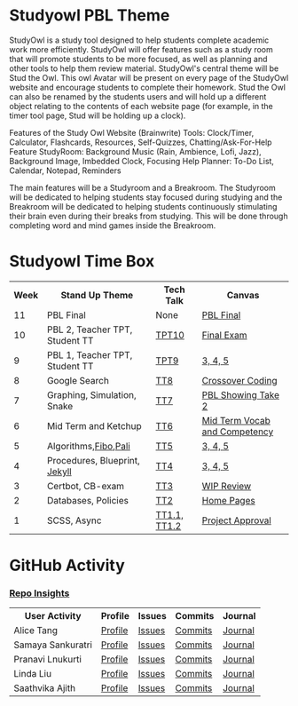 # Studyowl PBL Theme
StudyOwl is a study tool designed to help students complete academic work more efficiently. StudyOwl will offer features such as a study room that will promote students to be more focused, as well as planning and other tools to help them review material. StudyOwl's central theme will be Stud the Owl. This owl Avatar will be present on every page of the StudyOwl website and encourage students to complete their homework. Stud the Owl can also be renamed by the students users and will hold up a different object relating to the contents of each website page (for example, in the timer tool page, Stud will be holding up a clock).

Features of the Study Owl Website (Brainwrite) Tools: Clock/Timer, Calculator, Flashcards, Resources, Self-Quizzes, Chatting/Ask-For-Help Feature StudyRoom: Background Music (Rain, Ambience, Lofi, Jazz), Background Image, Imbedded Clock, Focusing Help Planner: To-Do List, Calendar, Notepad, Reminders

The main features will be a Studyroom and a Breakroom. The Studyroom will be dedicated to helping students stay focused during studying and the Breakroom will be dedicated to helping students continuously stimulating their brain even during their breaks from studying. This will be done through completing word and mind games inside the Breakroom.



# Studyowl Time Box
<table>
   <tr>
    <th>Week</th>
    <th>Stand Up Theme</th>
    <th>Tech Talk</th>
    <th>Canvas</th>
   </tr>
   
   <tr>
    <td>11</td>
    <td>PBL Final</td>
    <td>None</td>
    <td><a href="https://poway.instructure.com/courses/112435/assignments/2017407">PBL Final</a></td>
  </tr>
   <tr>
    <td>10</td>
    <td>PBL 2, Teacher TPT, Student TT</td>
    <td><a href="https://github.com/nighthawkcoders/nighthawk_csp/wiki/Tri-2-TPT-10----Going-Beyond-CB">TPT10</a></td>
    <td><a href="https://poway.instructure.com/courses/112435/assignments/2017406">Final Exam</a></td>
  </tr>
  <tr>
    <td>9</td>
    <td>	PBL 1, Teacher TPT, Student TT </td>
    <td><a href="https://github.com/nighthawkcoders/nighthawk_csp/wiki/Tri-2-TPT-9---Computing-Systems-and-Networks">TPT9</a></td>
    <td><a href="https://poway.instructure.com/courses/112435/assignments/2017405">3, 4, 5</a></td>
  </tr>
   <tr>
    <td>8</td>
    <td>Google Search</td>
    <td><a href="https://github.com/nighthawkcoders/nighthawk_csp/wiki/Tri-2:-Tech-Talk-8-Google-Search">TT8</a></td>
    <td><a href="https://poway.instructure.com/courses/112435/assignments/2013668">Crossover Coding</a></td>
  </tr>
   <tr>
    <td>7</td>
    <td>Graphing, Simulation, Snake</td>
    <td><a href="https://github.com/nighthawkcoders/nighthawk_csp/wiki/Tri-2:-TT7-Graphing,-Simulations,-Snake">TT7</a></td>
    <td><a href="https://poway.instructure.com/courses/112435/assignments/1967730">PBL Showing Take 2</a></td>
  </tr>
   <tr>
    <td>6</td>
    <td>	Mid Term and Ketchup</td>
    <td><a href="https://github.com/nighthawkcoders/nighthawk_csp/wiki/Tri-2:-TT6-Vocab-Competency">TT6</a></td>
    <td><a href="https://poway.instructure.com/courses/112435/assignments/1995361">Mid Term Vocab and Competency</a></td>
  </tr>
   <tr>
    <td>5</td>
    <td>Algorithms,<a href="https://csp.nighthawkcodingsociety.com/algorithm/fibonacci/">Fibo</a>,<a   href="https://csp.nighthawkcodingsociety.com/algorithm/palindrome/">Pali</a></td>
    <td><a href="https://github.com/nighthawkcoders/nighthawk_csp/wiki/Tri-2:-TT5---Algorithms">TT5</a></td>
    <td><a href="https://poway.instructure.com/courses/112435/assignments/1967730">3, 4, 5</a></td>
  </tr>
   <tr>
    <td>4</td>
    <td>Procedures, Blueprint, <a href="https://github.com/nighthawkcoders/nighthawk_csp/wiki/GitHub-Pages-and-Jekyll">Jekyll</a></td>
    <td><a href="https://github.com/nighthawkcoders/nighthawk_csp/wiki/Tri2-TT4-Binary-Search,-Calling-Procedures,-and-Developing-Procedures">TT4</a></td>
    <td><a href="https://poway.instructure.com/courses/112435/assignments/1956804">3, 4, 5</a></td>
  </tr>
  <tr>
    <td>3</td>
    <td>Certbot, CB-exam</td>
    <td><a href="https://github.com/nighthawkcoders/nighthawk_csp/wiki/Tri-2:-Tech-Talk-3---Deployment---Subdomains-and-Certbot">TT3</a></td>
    <td><a href="https://poway.instructure.com/courses/112435/assignments/1943626">WIP Review</a></td>
  </tr>
  <tr>
    <td>2</td>
    <td>Databases, Policies</td>
    <td><a href="https://github.com/nighthawkcoders/nighthawk_csp/wiki/Tri-2:-Tech-Talk-2-SQLite-Database-Intro">TT2</a></td>
    <td><a href="https://poway.instructure.com/courses/112435/assignments/1943619">Home Pages</a></td>
  </tr>
  <tr>
    <td>1</td>
    <td>SCSS, Async</td>
    <td><a href="https://github.com/nighthawkcoders/nighthawk_csp/wiki/Tri-2:-Tech-Talk-1.1---Organizing--Bootstrap-Files,-Templates-layouts,-and-Sassy">TT1.1, </a><a href="https://github.com/nighthawkcoders/nighthawk_csp/wiki/Tri-2:-Tech-Talk-1.2---Accessing-data-Asynchronously">TT1.2</a></td>
    <td><a href="https://poway.instructure.com/courses/112435/assignments/1943423">Project Approval</a></td>
  </tr>
</table>


# GitHub Activity
### <a href="https://github.com/samayass/flask_portfolio/graphs/contributors" target="_blank">Repo Insights</a>
<table>
  <tr>
    <th>User Activity</th>
    <th>Profile</th>
    <th>Issues</th>
    <th>Commits</th>
    <th>Journal</th>
  </tr>
  <tr>
    <td>Alice Tang</td>
    <td><a href="https://github.com/tangalice" target="_blank">Profile</a></td>
    <td><a href="https://github.com/samayass/flask_portfolio/issues/assigned/tangalice" target="_blank">Issues</a></td>
    <td><a href="https://github.com/samayass/flask_portfolio/commits?author=tangalice" target="_blank">Commits</a></td>
    <td><a href="https://docs.google.com/document/d/1PGcv6fkv8A5Y1uzuN-iLSGm9CKhdWEL_fQRZyGv9ymI/edit?usp=sharing" target="_blank">Journal</a></td>
  </tr>
  <tr>
    <td>Samaya Sankuratri</td>
    <td><a href="https://github.com/samayass" target="_blank">Profile</a></td>
    <td><a href="https://github.com/samayass/flask_portfolio/issues/assigned/samayass" target="_blank">Issues</a></td>
    <td><a href="https://github.com/samayass/flask_portfolio/commits?author=samayass" target="_blank">Commits</a></td>
    <td><a href="https://docs.google.com/document/d/1PGcv6fkv8A5Y1uzuN-iLSGm9CKhdWEL_fQRZyGv9ymI/edit?usp=sharing" target="_blank">Journal</a></td>
  </tr>
  <tr>
    <td>Pranavi Lnukurti</td>
    <td><a href="https://github.com/PranaviInukurti" target="_blank">Profile</a></td>
    <td><a href="https://github.com/samayass/flask_portfolio/issues/assigned/PranaviInukurti" target="_blank">Issues</a></td>
    <td><a href="https://github.com/samayass/flask_portfolio/commits?author=PranaviInukurti" target="_blank">Commits</a></td>
    <td><a href="https://docs.google.com/document/d/1PGcv6fkv8A5Y1uzuN-iLSGm9CKhdWEL_fQRZyGv9ymI/edit?usp=sharing" target="_blank">Journal</a></td>
  </tr>
  <tr>
    <td>Linda Liu</td>
    <td><a href="https://github.com/LindaLiu1202" target="_blank">Profile</a></td>
    <td><a href="https://github.com/samayass/flask_portfolio/issues/assigned/LindaLiu1202" target="_blank">Issues</a></td>
    <td><a href="https://github.com/samayass/flask_portfolio/commits?author=LindaLiu1202" target="_blank">Commits</a></td>
    <td><a href="https://docs.google.com/document/d/1PGcv6fkv8A5Y1uzuN-iLSGm9CKhdWEL_fQRZyGv9ymI/edit?usp=sharing" target="_blank">Journal</a></td>
  </tr>
  <tr>
    <td>Saathvika Ajith</td>
    <td><a href="https://github.com/Saathvika-Ajith" target="_blank">Profile</a></td>
    <td><a href="https://github.com/samayass/flask_portfolio/issues/assigned/Saathvika-Ajith" target="_blank">Issues</a></td>
    <td><a href="https://github.com/samayass/flask_portfolio/commits?author=Saathvika-Ajith" target="_blank">Commits</a></td>
    <td><a href="https://docs.google.com/document/d/1PGcv6fkv8A5Y1uzuN-iLSGm9CKhdWEL_fQRZyGv9ymI/edit?usp=sharing" target="_blank">Journal</a></td>
  </tr>
</table>
